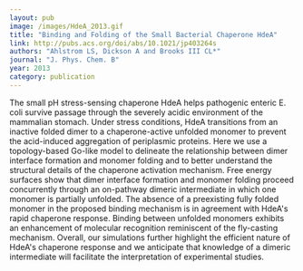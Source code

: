 ```yaml
---
layout: pub
image: /images/HdeA_2013.gif
title: "Binding and Folding of the Small Bacterial Chaperone HdeA"
link: http://pubs.acs.org/doi/abs/10.1021/jp403264s
authors: "Ahlstrom LS, Dickson A and Brooks III CL*"
journal: "J. Phys. Chem. B"
year: 2013
category: publication
---
```


The small pH stress-sensing chaperone HdeA helps pathogenic enteric E. coli survive passage through the severely acidic environment of the mammalian stomach. Under stress conditions, HdeA transitions from an inactive folded dimer to a chaperone-active unfolded monomer to prevent the acid-induced aggregation of periplasmic proteins. Here we use a topology-based Go-like model to delineate the relationship between dimer interface formation and monomer folding and to better understand the structural details of the chaperone activation mechanism. Free energy surfaces show that dimer interface formation and monomer folding proceed concurrently through an on-pathway dimeric intermediate in which one monomer is partially unfolded. The absence of a preexisting fully folded monomer in the proposed binding mechanism is in agreement with HdeA's rapid chaperone response. Binding between unfolded monomers exhibits an enhancement of molecular recognition reminiscent of the fly-casting mechanism. Overall, our simulations further highlight the efficient nature of HdeA's chaperone response and we anticipate that knowledge of a dimeric intermediate will facilitate the interpretation of experimental studies.


